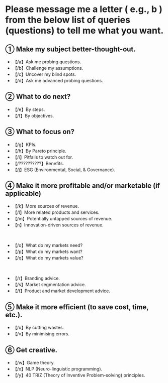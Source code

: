 # Please message me a letter ( e.g., b ) from the below list of queries (questions) to tell me what you want.

## **① Make my subject better-thought-out.**

- 【/a】Ask me probing questions.
- 【/b】Challenge my assumptions.
- 【/c】Uncover my blind spots.
- 【/d】Ask me advanced probing questions.

## **② What to do next?**

- 【/e】By steps.
- 【/f】By objectives.

## **③ What to focus on?**

- 【/g】KPIs.
- 【/h】By Pareto principle.
- 【/i】Pitfalls to watch out for.
- 【/??????????】Benefits.
- 【/j】ESG (Environmental, Social, & Governance).

## **④ Make it more profitable and/or marketable (if applicable)**
 
- 【/k】More sources of revenue.
- 【/l】More related products and services.
- 【/m】Potentially untapped sources of revenue.
- 【n】Innovation-driven sources of revenue.

</br>

- 【/o】What do my markets need?
- 【/p】What do my markets want?
- 【/q】What do my markets value?

 </br>
 
- 【/r】Branding advice.
- 【/s】Market segmentation advice.
- 【/t】Product and market development advice.

## **⑤ Make it more efficient (to save cost, time, etc.).**

- 【/u】By cutting wastes.
- 【/v】By minimising errors.

## **⑥ Get creative.**

- 【/w】Game theory.
- 【/x】NLP (Neuro-linguistic programming).
- 【/y】40 TRIZ (Theory of Inventive Problem-solving) principles.

